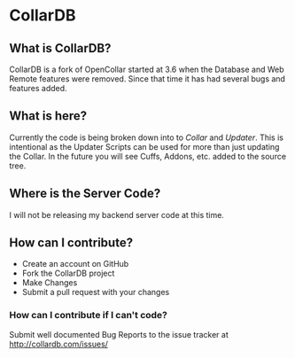 CollarDB
========

What is CollarDB?
----------------
CollarDB is a fork of OpenCollar started at 3.6 when the Database and Web Remote features were removed.  Since that time it has had several bugs and features added.


What is here?
-------------
Currently the code is being broken down into to *Collar* and *Updater*.  This is intentional as the Updater Scripts can be used for more than just updating the Collar.  In the future you will see Cuffs, Addons, etc. added to the source tree.


Where is the Server Code?
------------------------
I will not be releasing my backend server code at this time.


How can I contribute?
--------------------
* Create an account on GitHub
* Fork the CollarDB project
* Make Changes
* Submit a pull request with your changes

### How can I contribute if I can't code?
Submit well documented Bug Reports to the issue tracker at http://collardb.com/issues/